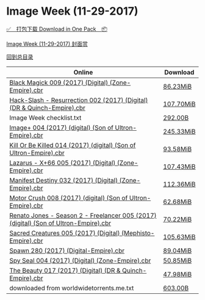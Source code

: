 # Image Week (11-29-2017)

[✅&emsp;打包下载 Download in One Pack&emsp;📦](https://pan.baidu.com/s/1i4BN6Yx)

[Image Week (11-29-2017) 封面赏](/https://github.com/alicewish/markdown/blob/master/cover/Image-Week-11-29-2017-Covers.md)



[回到总目录](https://github.com/alicewish/markdown/blob/master/Catalogs.md)



Online | Download
--- | ---
[Black Magick 009 (2017) (Digital) (Zone-Empire).cbr](https://github.com/alicewish/markdown/blob/master/comic/Black-Magick-009-2017-Digital-Zone-Empire-cbr.md) | [86.23MiB](https://pan.baidu.com/s/1i4BN6Yx#list/path=%2FImage%20Week%202017%20Q4%2FImage%20Week%20%2811-29-2017%29%2F%E3%82%A6%E3%82%A2%E3%82%AD%E3%82%A6%E3%82%AB%E3%82%B5%E3%82%BB%E3%82%BD%E3%82%BF%E3%82%B9%E3%82%B5%E3%82%AF%E3%82%BD%E3%82%BF%E3%82%B1%E3%82%A6%E3%82%BB%E3%82%AB%E3%82%AF%E3%82%B3%E3%82%B7%E3%82%B5%E3%82%A6%E3%82%A4%E3%82%A2%E3%82%A4%E3%82%B9%E3%82%AF%E3%82%A6%E3%82%BF%E3%82%A4%E3%82%AF&parentPath=%2FImage%20Week%202017%20Q4)
[Hack-Slash - Resurrection 002 (2017) (Digital) (DR & Quinch-Empire).cbr](https://github.com/alicewish/markdown/blob/master/comic/Hack-Slash-Resurrection-002-2017-Digital-DR-Quinch-Empire-cbr.md) | [107.70MiB](https://pan.baidu.com/s/1i4BN6Yx#list/path=%2FImage%20Week%202017%20Q4%2FImage%20Week%20%2811-29-2017%29%2F%E3%82%AD%E3%82%B5%E3%82%B7%E3%82%BB%E3%82%B3%E3%82%B1%E3%82%B5%E3%82%A6%E3%82%AD%E3%82%A8%E3%82%B3%E3%82%B3%E3%82%A8%E3%82%B3%E3%82%B3%E3%82%A4%E3%82%AD%E3%82%B9%E3%82%B3%E3%82%AF%E3%82%BF%E3%82%BB%E3%82%BB%E3%82%BD%E3%82%AB%E3%82%BD%E3%82%AF%E3%82%BB%E3%82%BB%E3%82%B1%E3%82%BB%E3%82%AA&parentPath=%2FImage%20Week%202017%20Q4)
Image Week checklist.txt | [292.00B](https://pan.baidu.com/s/1i4BN6Yx#list/path=%2FImage%20Week%202017%20Q4%2FImage%20Week%20%2811-29-2017%29%2F%E3%82%B1%E3%82%B9%E3%82%A2%E3%82%A8%E3%82%A2%E3%82%AF%E3%82%A2%E3%82%A4%E3%82%AB%E3%82%A8%E3%82%BB%E3%82%AD%E3%82%BD%E3%82%AB%E3%82%BB%E3%82%BD%E3%82%B9%E3%82%B3%E3%82%A4%E3%82%A6%E3%82%A2%E3%82%AF%E3%82%A8%E3%82%A2%E3%82%BD%E3%82%BD%E3%82%B5%E3%82%AB%E3%82%A6%E3%82%B7%E3%82%AA%E3%82%BF&parentPath=%2FImage%20Week%202017%20Q4)
[Image+ 004 (2017) (digital) (Son of Ultron-Empire).cbr](https://github.com/alicewish/markdown/blob/master/comic/Image-004-2017-digital-Son-of-Ultron-Empire-cbr.md) | [245.33MiB](https://pan.baidu.com/s/1i4BN6Yx#list/path=%2FImage%20Week%202017%20Q4%2FImage%20Week%20%2811-29-2017%29%2F%E3%82%A6%E3%82%B5%E3%82%BB%E3%82%AF%E3%82%B7%E3%82%AB%E3%82%B1%E3%82%B7%E3%82%B1%E3%82%AB%E3%82%A2%E3%82%BF%E3%82%BD%E3%82%B5%E3%82%BD%E3%82%BB%E3%82%AA%E3%82%AD%E3%82%B7%E3%82%AB%E3%82%A4%E3%82%AA%E3%82%A8%E3%82%B1%E3%82%AB%E3%82%B7%E3%82%AD%E3%82%B5%E3%82%BD%E3%82%A4%E3%82%B7%E3%82%AF&parentPath=%2FImage%20Week%202017%20Q4)
[Kill Or Be Killed 014 (2017) (digital) (Son of Ultron-Empire).cbr](https://github.com/alicewish/markdown/blob/master/comic/Kill-Or-Be-Killed-014-2017-digital-Son-of-Ultron-Empire-cbr.md) | [93.58MiB](https://pan.baidu.com/s/1i4BN6Yx#list/path=%2FImage%20Week%202017%20Q4%2FImage%20Week%20%2811-29-2017%29%2F%E3%82%AA%E3%82%A6%E3%82%B5%E3%82%B7%E3%82%AA%E3%82%AF%E3%82%B1%E3%82%A8%E3%82%B9%E3%82%A2%E3%82%AA%E3%82%A2%E3%82%B1%E3%82%A6%E3%82%AF%E3%82%AF%E3%82%AA%E3%82%A4%E3%82%A6%E3%82%B5%E3%82%A4%E3%82%A6%E3%82%B1%E3%82%BF%E3%82%B3%E3%82%B3%E3%82%AB%E3%82%AF%E3%82%B9%E3%82%A4%E3%82%B5%E3%82%BB&parentPath=%2FImage%20Week%202017%20Q4)
[Lazarus - X+66 005 (2017) (Digital) (Zone-Empire).cbr](https://github.com/alicewish/markdown/blob/master/comic/Lazarus-X-66-005-2017-Digital-Zone-Empire-cbr.md) | [107.43MiB](https://pan.baidu.com/s/1i4BN6Yx#list/path=%2FImage%20Week%202017%20Q4%2FImage%20Week%20%2811-29-2017%29%2F%E3%82%A6%E3%82%AA%E3%82%BD%E3%82%B1%E3%82%BB%E3%82%B9%E3%82%A8%E3%82%A4%E3%82%A4%E3%82%AF%E3%82%A8%E3%82%B3%E3%82%AF%E3%82%B1%E3%82%BB%E3%82%AB%E3%82%B9%E3%82%A8%E3%82%A2%E3%82%AD%E3%82%A2%E3%82%A6%E3%82%A4%E3%82%BF%E3%82%BB%E3%82%A6%E3%82%A8%E3%82%BF%E3%82%AA%E3%82%A2%E3%82%A2%E3%82%AF&parentPath=%2FImage%20Week%202017%20Q4)
[Manifest Destiny 032 (2017) (Digital) (Zone-Empire).cbr](https://github.com/alicewish/markdown/blob/master/comic/Manifest-Destiny-032-2017-Digital-Zone-Empire-cbr.md) | [112.36MiB](https://pan.baidu.com/s/1i4BN6Yx#list/path=%2FImage%20Week%202017%20Q4%2FImage%20Week%20%2811-29-2017%29%2F%E3%82%AD%E3%82%A4%E3%82%AF%E3%82%A4%E3%82%A4%E3%82%B3%E3%82%BF%E3%82%A4%E3%82%AB%E3%82%BF%E3%82%AD%E3%82%AB%E3%82%A6%E3%82%A6%E3%82%A4%E3%82%AD%E3%82%B5%E3%82%B1%E3%82%A2%E3%82%BF%E3%82%A4%E3%82%AF%E3%82%AD%E3%82%A8%E3%82%AD%E3%82%BB%E3%82%B5%E3%82%A2%E3%82%BD%E3%82%A8%E3%82%AB%E3%82%A6&parentPath=%2FImage%20Week%202017%20Q4)
[Motor Crush 008 (2017) (digital) (Son of Ultron-Empire).cbr](https://github.com/alicewish/markdown/blob/master/comic/Motor-Crush-008-2017-digital-Son-of-Ultron-Empire-cbr.md) | [62.68MiB](https://pan.baidu.com/s/1i4BN6Yx#list/path=%2FImage%20Week%202017%20Q4%2FImage%20Week%20%2811-29-2017%29%2F%E3%82%AF%E3%82%A2%E3%82%AB%E3%82%B1%E3%82%B1%E3%82%A4%E3%82%AD%E3%82%B7%E3%82%BB%E3%82%A4%E3%82%B7%E3%82%AD%E3%82%B9%E3%82%B1%E3%82%AB%E3%82%B1%E3%82%AD%E3%82%BF%E3%82%B5%E3%82%A8%E3%82%A6%E3%82%B1%E3%82%AD%E3%82%AD%E3%82%BD%E3%82%A6%E3%82%BB%E3%82%A8%E3%82%A8%E3%82%B3%E3%82%B3%E3%82%B5&parentPath=%2FImage%20Week%202017%20Q4)
[Renato Jones - Season 2 - Freelancer 005 (2017) (digital) (Son of Ultron-Empire).cbr](https://github.com/alicewish/markdown/blob/master/comic/Renato-Jones-Season-2-Freelancer-005-2017-digital-Son-of-Ultron-Empire-cbr.md) | [70.22MiB](https://pan.baidu.com/s/1i4BN6Yx#list/path=%2FImage%20Week%202017%20Q4%2FImage%20Week%20%2811-29-2017%29%2F%E3%82%BF%E3%82%BF%E3%82%AD%E3%82%B1%E3%82%B7%E3%82%A2%E3%82%A6%E3%82%B7%E3%82%AF%E3%82%A6%E3%82%B3%E3%82%A8%E3%82%BB%E3%82%B5%E3%82%B3%E3%82%B3%E3%82%A2%E3%82%A8%E3%82%B3%E3%82%B9%E3%82%A8%E3%82%BB%E3%82%A2%E3%82%BF%E3%82%BF%E3%82%A4%E3%82%A4%E3%82%BD%E3%82%B9%E3%82%B3%E3%82%AF%E3%82%BF&parentPath=%2FImage%20Week%202017%20Q4)
[Sacred Creatures 005 (2017) (Digital) (Mephisto-Empire).cbr](https://github.com/alicewish/markdown/blob/master/comic/Sacred-Creatures-005-2017-Digital-Mephisto-Empire-cbr.md) | [105.63MiB](https://pan.baidu.com/s/1i4BN6Yx#list/path=%2FImage%20Week%202017%20Q4%2FImage%20Week%20%2811-29-2017%29%2F%E3%82%AD%E3%82%B7%E3%82%AA%E3%82%A4%E3%82%B7%E3%82%AD%E3%82%A4%E3%82%A2%E3%82%AF%E3%82%A2%E3%82%BF%E3%82%BB%E3%82%B9%E3%82%AB%E3%82%BD%E3%82%B5%E3%82%AB%E3%82%BB%E3%82%BD%E3%82%A2%E3%82%BF%E3%82%B3%E3%82%B9%E3%82%B5%E3%82%BD%E3%82%A2%E3%82%AD%E3%82%B1%E3%82%AF%E3%82%AD%E3%82%AB%E3%82%B5&parentPath=%2FImage%20Week%202017%20Q4)
[Spawn 280 (2017) (Digital-Empire).cbr](https://github.com/alicewish/markdown/blob/master/comic/Spawn-280-2017-Digital-Empire-cbr.md) | [89.04MiB](https://pan.baidu.com/s/1i4BN6Yx#list/path=%2FImage%20Week%202017%20Q4%2FImage%20Week%20%2811-29-2017%29%2F%E3%82%BB%E3%82%B5%E3%82%B9%E3%82%A8%E3%82%AF%E3%82%B3%E3%82%BD%E3%82%BB%E3%82%B5%E3%82%BB%E3%82%B5%E3%82%B3%E3%82%BD%E3%82%A4%E3%82%AF%E3%82%B3%E3%82%A6%E3%82%AB%E3%82%BD%E3%82%BB%E3%82%BD%E3%82%B1%E3%82%AD%E3%82%BD%E3%82%B1%E3%82%B5%E3%82%BF%E3%82%BD%E3%82%AF%E3%82%A4%E3%82%B5%E3%82%AD&parentPath=%2FImage%20Week%202017%20Q4)
[Spy Seal 004 (2017) (Digital) (Zone-Empire).cbr](https://github.com/alicewish/markdown/blob/master/comic/Spy-Seal-004-2017-Digital-Zone-Empire-cbr.md) | [50.85MiB](https://pan.baidu.com/s/1i4BN6Yx#list/path=%2FImage%20Week%202017%20Q4%2FImage%20Week%20%2811-29-2017%29%2F%E3%82%A6%E3%82%B9%E3%82%A4%E3%82%BF%E3%82%AF%E3%82%B1%E3%82%A6%E3%82%A2%E3%82%BD%E3%82%B1%E3%82%BB%E3%82%B7%E3%82%AD%E3%82%AA%E3%82%BB%E3%82%A2%E3%82%AD%E3%82%A2%E3%82%B3%E3%82%B1%E3%82%B5%E3%82%A2%E3%82%BB%E3%82%A4%E3%82%A6%E3%82%A4%E3%82%B1%E3%82%AD%E3%82%BF%E3%82%B9%E3%82%B1%E3%82%A2&parentPath=%2FImage%20Week%202017%20Q4)
[The Beauty 017 (2017) (Digital) (DR & Quinch-Empire).cbr](https://github.com/alicewish/markdown/blob/master/comic/Beauty-017-2017-Digital-DR-Quinch-Empire-cbr.md) | [47.98MiB](https://pan.baidu.com/s/1i4BN6Yx#list/path=%2FImage%20Week%202017%20Q4%2FImage%20Week%20%2811-29-2017%29%2F%E3%82%A6%E3%82%AB%E3%82%BF%E3%82%B3%E3%82%B7%E3%82%BF%E3%82%BF%E3%82%A2%E3%82%B9%E3%82%B5%E3%82%AF%E3%82%A6%E3%82%BB%E3%82%BB%E3%82%BB%E3%82%B1%E3%82%A2%E3%82%B1%E3%82%AA%E3%82%AD%E3%82%AA%E3%82%AF%E3%82%B1%E3%82%A8%E3%82%B9%E3%82%BF%E3%82%B7%E3%82%BB%E3%82%A6%E3%82%A8%E3%82%A4%E3%82%A6&parentPath=%2FImage%20Week%202017%20Q4)
downloaded from worldwidetorrents.me.txt | [603.00B](https://pan.baidu.com/s/1i4BN6Yx#list/path=%2FImage%20Week%202017%20Q4%2FImage%20Week%20%2811-29-2017%29%2F%E3%82%BF%E3%82%AF%E3%82%B9%E3%82%AA%E3%82%AB%E3%82%A4%E3%82%AA%E3%82%B1%E3%82%A2%E3%82%BB%E3%82%AD%E3%82%BD%E3%82%B1%E3%82%B1%E3%82%B9%E3%82%A6%E3%82%A2%E3%82%B9%E3%82%B7%E3%82%A4%E3%82%A8%E3%82%A6%E3%82%B3%E3%82%AF%E3%82%B9%E3%82%B5%E3%82%BF%E3%82%B3%E3%82%B3%E3%82%BF%E3%82%BF%E3%82%A6&parentPath=%2FImage%20Week%202017%20Q4)